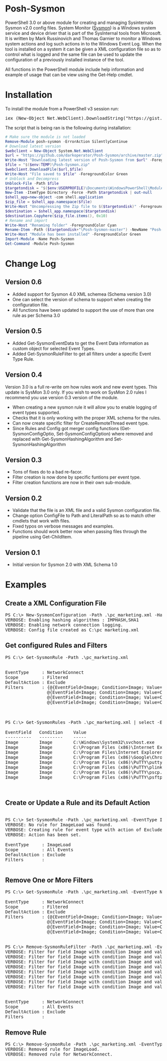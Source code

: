 # Posh-Sysmon
PowerShell 3.0 or above module for creating and managing Sysinternals Sysmon v2.0 config files. System Monitor ([Sysmon](https://technet.microsoft.com/en-us/sysinternals/dn798348)) is a Windows system service and device driver that is part of the SysInternal tools from Microsoft. It is written by Mark Russinovich and Thomas Garnier to monitor a Windows system actions and log such actions in to the Windows Event Log. When the tool is installed on a system it can be given a XML configuration file so as to control what is logged and the same file can be used to update the configuration of a previously installed instance of the tool. 

All functions in the PowerShell module include help information and example of usage that can be view using the Get-Help cmdlet. 

# Installation

To install the module from a PowerShell v3 session run:
<pre>
iex (New-Object Net.WebClient).DownloadString("https://gist.githubusercontent.com/darkoperator/3f9da4b780b5a0206bca/raw/d5b798cac5fbdae7885c546c9efcc5cb48fbe04d/posh-sysmoninstall.ps1")
</pre>

The script that is being ran is the following during installation:

```PowerShell
# Make sure the module is not loaded
Remove-Module posh-sysmon -ErrorAction SilentlyContinue
# Download latest version
$webclient = New-Object System.Net.WebClient
$url = "https://github.com/darkoperator/Posh-Sysmon/archive/master.zip"
Write-Host "Downloading latest version of Posh-Sysmon from $url" -ForegroundColor Cyan
$file = "$($env:TEMP)\Posh-Sysmon.zip"
$webclient.DownloadFile($url,$file)
Write-Host "File saved to $file" -ForegroundColor Green
# Unblock and Decompress
Unblock-File -Path $file
$targetondisk = "$($env:USERPROFILE)\Documents\WindowsPowerShell\Modules"
New-Item -ItemType Directory -Force -Path $targetondisk | out-null
$shell_app=new-object -com shell.application
$zip_file = $shell_app.namespace($file)
Write-Host "Uncompressing the Zip file to $($targetondisk)" -ForegroundColor Cyan
$destination = $shell_app.namespace($targetondisk)
$destination.Copyhere($zip_file.items(), 0x10)
# Rename and import
Write-Host "Renaming folder" -ForegroundColor Cyan
Rename-Item -Path ($targetondisk+"\Posh-Sysmon-master") -NewName "Posh-Sysmon" -Force
Write-Host "Module has been installed" -ForegroundColor Green
Import-Module -Name Posh-Sysmon
Get-Command -Module Posh-Sysmon
```
# Change Log

## Version 0.6
* Added support for Sysmon 4.0 XML schemea (Schema version 3.0)
* One can select the version of schema to support when creating the configuration file. 
* All functions have been updated to support the use of more than one rule as per Schema 3.0

## Version 0.5
* Added Get-SysmonEventData to get the Event Data information as custom object for selected Event Types.
* Added Get-SysmonRuleFilter to get all filters under a specific Event Type Rule.

## Version 0.4
Version 3.0 is a full re-write om how rules work and new event types. This update is SysMon 3.0 only. If you wish to work on SysMon 2.0 rules I recommend you use version 0.3 version of the module.
* When creating a new sysmon rule it will allow you to enable logging of event types supported.
* Checks that it is only working with the proper XML schema for the rules.
* Can now create specific filter for CreateRemoteThread event type.
* Since Rules and Config got merger config functions (Get-SysmonConfigOptio, Set-SysmonConfigOption) where removed and replaced with Get-SysmonHashingAlgorithm and Set-SysmonHashingAlgorithm

## Version 0.3
* Tons of fixes do to a bad re-facor.
* Filter creation is now done by specific funtions per event type.
* Filter creation functions are now in their own sub-module.

## Version 0.2
* Validate that the file is an XML file and a valid Sysmon configuration file.
* Change option ConfigFile to Path and LiteralPath so as to match other cmdlets that work with files.
* Fixed typos on verbose messages and examples.
* Functions should work better now when passing files through the pipeline using Get-ChildItem.

## Version 0.1
* Initial version for Sysmon 2.0 with XML Schema 1.0

# Examples

## Create a XML Configuration File

<pre>
PS C:\> New-SysmonConfiguration -Path .\pc_marketing.xml -HashingAlgorithm IMPHASH,SHA1 -Network -Comment "Sysmon config for deployment in the Marketing PC OU" -Verbose
VERBOSE: Enabling hashing algorithms : IMPHASH,SHA1
VERBOSE: Enabling network connection logging.
VERBOSE: Config file created as C:\pc_marketing.xml
</pre>


## Get configured Rules and Filters

<pre>
PS C:\> Get-SysmonRule -Path .\pc_marketing.xml


EventType     : NetworkConnect
Scope         : Filtered
DefaultAction : Exclude
Filters       : {@{EventField=Image; Condition=Image; Value=C:\Windows\System32\svchost.exe}, 
                @{EventField=Image; Condition=Image; Value=C:\Program Files (x86)\Internet Explorer\iexplore.exe}, 
                @{EventField=Image; Condition=Image; Value=C:\Program Files\Internet Explorer\iexplore.exe}, 
                @{EventField=Image; Condition=Image; Value=C:\Program Files (x86)\Google\Chrome\Application\chrome.exe}...}



PS C:\> Get-SysmonRules -Path .\pc_marketing.xml | select -ExpandProperty Filters

EventField   Condition    Value
----------   ---------    -----
Image        Image        C:\Windows\System32\svchost.exe
Image        Image        C:\Program Files (x86)\Internet Explorer\iexplo...
Image        Image        C:\Program Files\Internet Explorer\iexplore.exe
Image        Image        C:\Program Files (x86)\Google\Chrome\Applicatio...
Image        Image        C:\Program Files (x86)\PuTTY\putty.exe
Image        Image        C:\Program Files (x86)\PuTTY\plink.exe
Image        Image        C:\Program Files (x86)\PuTTY\pscp.exe
Image        Image        C:\Program Files (x86)\PuTTY\psftp.exe


</pre>

## Create or Update a Rule and its Default Action

<pre>

PS C:\> Set-SysmonRule -Path .\pc_marketing.xml -EventType ImageLoad -Verbose
VERBOSE: No rule for ImageLoad was found.
VERBOSE: Creating rule for event type with action of Exclude
VERBOSE: Action has been set.

EventType     : ImageLoad
Scope         : All Events
DefaultAction : Exclude
Filters       :

</pre>

## Remove One or More Filters

<pre>
PS C:\> Get-SysmonRule -Path .\pc_marketing.xml -EventType NetworkConnect

EventType     : NetworkConnect
Scope         : Filtered
DefaultAction : Exclude
Filters       : {@{EventField=Image; Condition=Image; Value=C:\Windows\System32\svchost.exe}, 
                @{EventField=Image; Condition=Image; Value=C:\Program Files (x86)\Internet Explorer\iexplore.exe}, 
                @{EventField=Image; Condition=Image; Value=C:\Program Files\Internet Explorer\iexplore.exe}, 
                @{EventField=Image; Condition=Image; Value=C:\Program Files (x86)\Google\Chrome\Application\chrome.exe}...}


PS C:\> Remove-SysmonRuleFilter -Path .\pc_marketing.xml -EventType NetworkConnect -Condition Image -EventField Image -Value $images -Verbose
VERBOSE: Filter for field Image with condition Image and value of C:\Windows\System32\svchost.exe removed.
VERBOSE: Filter for field Image with condition Image and value of C:\Program Files (x86)\Internet Explorer\iexplore.exe removed.
VERBOSE: Filter for field Image with condition Image and value of C:\Program Files\Internet Explorer\iexplore.exe removed.
VERBOSE: Filter for field Image with condition Image and value of C:\Program Files (x86)\Google\Chrome\Application\chrome.exe removed.
VERBOSE: Filter for field Image with condition Image and value of C:\Program Files (x86)\PuTTY\putty.exe removed.
VERBOSE: Filter for field Image with condition Image and value of C:\Program Files (x86)\PuTTY\plink.exe removed.
VERBOSE: Filter for field Image with condition Image and value of C:\Program Files (x86)\PuTTY\pscp.exe removed.
VERBOSE: Filter for field Image with condition Image and value of C:\Program Files (x86)\PuTTY\psftp.exe removed.


EventType     : NetworkConnect
Scope         : All Events
DefaultAction : Exclude
Filters       :
</pre>

## Remove Rule

<pre>
PS C:\> Remove-SysmonRule -Path .\pc_marketing.xml -EventType ImageLoad,NetworkConnect -Verbose
VERBOSE: Removed rule for ImageLoad.
VERBOSE: Removed rule for NetworkConnect.
</pre>
